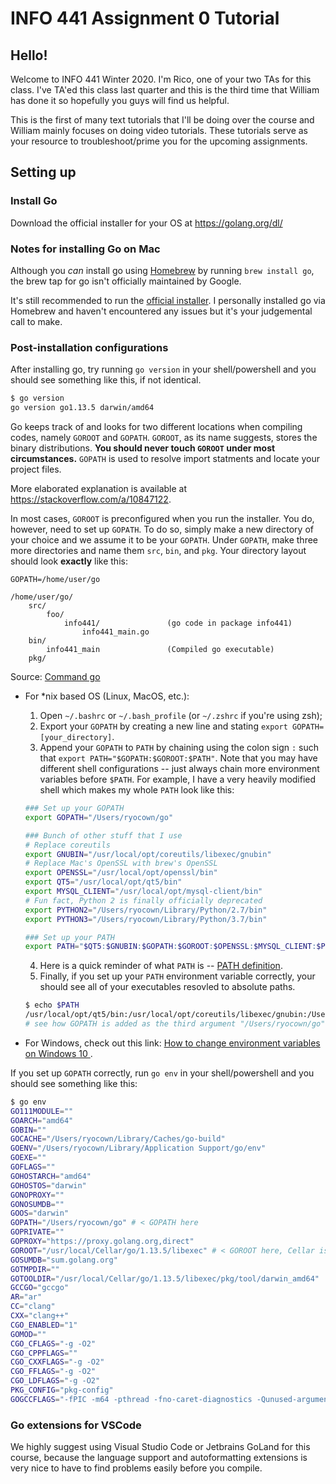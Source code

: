 # INFO 441 Assignment 0 Tutorial


## Hello!
Welcome to INFO 441 Winter 2020. I'm Rico, one of your two TAs for this class. I've TA'ed this class last quarter and this is the third time that William has done it so hopefully you guys will find us helpful.

This is the first of many text tutorials that I'll be doing over the course and William mainly focuses on doing video tutorials. These tutorials serve as your resource to troubleshoot/prime you for the upcoming assignments. 

## Setting up
### Install Go
Download the official installer for your OS at https://golang.org/dl/

### Notes for installing Go on Mac
Although you *can* install go using [Homebrew](https://formulae.brew.sh/formula/go) by running `brew install go`, the brew tap for go isn't officially maintained by Google. 

It's still recommended to run the [official installer](https://golang.org/dl/). I personally installed go via Homebrew and haven't encountered any issues but it's your judgemental call to make.

### Post-installation configurations
After installing go, try running `go version` in your shell/powershell and you should see something like this, if not identical.
```bash
$ go version
go version go1.13.5 darwin/amd64
```

Go keeps track of and looks for two different locations when compiling codes, namely `GOROOT` and `GOPATH`. `GOROOT`, as its name suggests, stores the binary distributions. **You should never touch `GOROOT` under most circumstances.** `GOPATH` is used to resolve import statments and locate your project files. 

More elaborated explanation is available at https://stackoverflow.com/a/10847122.

In most cases, `GOROOT` is preconfigured when you run the installer. You do, however, need to set up `GOPATH`. To do so, simply make a new directory of your choice and we assume it to be your `GOPATH`. Under `GOPATH`, make three more directories and name them `src`, `bin`, and `pkg`. Your directory layout should look **exactly** like this:
```text
GOPATH=/home/user/go

/home/user/go/
    src/
        foo/
            info441/               (go code in package info441)
                info441_main.go
    bin/
        info441_main               (Compiled go executable)
    pkg/
```
Source: [Command go](https://golang.org/cmd/go/#hdr-GOPATH_environment_variable)

- For *nix based OS (Linux, MacOS, etc.):
    1. Open `~/.bashrc` or `~/.bash_profile` (or `~/.zshrc` if you're using zsh);
    2. Export your `GOPATH` by creating a new line and stating `export GOPATH=[your_directory]`.
    3. Append your `GOPATH` to `PATH` by chaining using the colon sign `:` such that `export PATH="$GOPATH:$GOROOT:$PATH"`. Note that you may have different shell configurations -- just always chain more environment variables before `$PATH`. For example, I have a very heavily modified shell which makes my whole `PATH` look like this: 
    ```bash
    ### Set up your GOPATH
    export GOPATH="/Users/ryocown/go"

    ### Bunch of other stuff that I use
    # Replace coreutils
    export GNUBIN="/usr/local/opt/coreutils/libexec/gnubin"
    # Replace Mac's OpenSSL with brew's OpenSSL
    export OPENSSL="/usr/local/opt/openssl/bin"
    export QT5="/usr/local/opt/qt5/bin"
    export MYSQL_CLIENT="/usr/local/opt/mysql-client/bin"
    # Fun fact, Python 2 is finally officially deprecated
    export PYTHON2="/Users/ryocown/Library/Python/2.7/bin"
    export PYTHON3="/Users/ryocown/Library/Python/3.7/bin"

    ### Set up your PATH
    export PATH="$QT5:$GNUBIN:$GOPATH:$GOROOT:$OPENSSL:$MYSQL_CLIENT:$PYTHON2:$PYTHON3:$PATH" # < note $PATH is always at the end
    ```
    4. Here is a quick reminder of what `PATH` is -- [PATH definition](http://www.linfo.org/path_env_var.html).
    5. Finally, if you set up your `PATH` environment variable correctly, your should see all of your executables resovled to absolute paths.
    ```bash
    $ echo $PATH
    /usr/local/opt/qt5/bin:/usr/local/opt/coreutils/libexec/gnubin:/Users/ryocown/go::/usr/local/opt/openssl/bin:/usr/local/opt/mysql-client/bin:/Users/ryocown/Library/Python/2.7/bin:/Users/ryocown/Library/Python/3.7/bin:/usr/local/opt/qt5/bin:/usr/local/opt/coreutils/libexec/gnubin:/Users/ryocown/go::/usr/local/opt/openssl/bin:/usr/local/opt/mysql-client/bin:/Users/ryocown/Library/Python/2.7/bin:/Users/ryocown/Library/Python/3.7/bin:/Users/ryocown/Utils/google-cloud-sdk/bin:/usr/local/opt/qt5/bin:/usr/local/opt/coreutils/libexec/gnubin:/Users/ryocown/go::/usr/local/opt/openssl/bin:/usr/local/opt/mysql-client/bin:/Users/ryocown/Library/Python/2.7/bin:/Users/ryocown/Library/Python/3.7/bin:/Users/ryocown/Utils/google-cloud-sdk/bin:/usr/local/opt/qt5/bin:/usr/local/opt/coreutils/libexec/gnubin:/Users/ryocown/go::/usr/local/opt/openssl/bin:/usr/local/opt/mysql-client/bin:/Users/ryocown/Library/Python/2.7/bin:/Users/ryocown/Library/Python/3.7/bin:/usr/local/bin:/usr/bin:/bin:/usr/sbin:/sbin
    # see how GOPATH is added as the third argument "/Users/ryocown/go" and GOROOT is just empty "::"
    ```

- For Windows, check out this link: [How to change environment variables on Windows 10
](https://www.architectryan.com/2018/08/31/how-to-change-environment-variables-on-windows-10/).

If you set up `GOPATH` correctly, run `go env` in your shell/powershell and you should see something like this:
```bash
$ go env
GO111MODULE=""
GOARCH="amd64"
GOBIN=""
GOCACHE="/Users/ryocown/Library/Caches/go-build"
GOENV="/Users/ryocown/Library/Application Support/go/env"
GOEXE=""
GOFLAGS=""
GOHOSTARCH="amd64"
GOHOSTOS="darwin"
GONOPROXY=""
GONOSUMDB=""
GOOS="darwin"
GOPATH="/Users/ryocown/go" # < GOPATH here
GOPRIVATE=""
GOPROXY="https://proxy.golang.org,direct"
GOROOT="/usr/local/Cellar/go/1.13.5/libexec" # < GOROOT here, Cellar is the directory used by Homebrew indicating I installed go via Homebrew; if you're on Windows, you should see "c:\Go"
GOSUMDB="sum.golang.org"
GOTMPDIR=""
GOTOOLDIR="/usr/local/Cellar/go/1.13.5/libexec/pkg/tool/darwin_amd64"
GCCGO="gccgo"
AR="ar"
CC="clang"
CXX="clang++"
CGO_ENABLED="1"
GOMOD=""
CGO_CFLAGS="-g -O2"
CGO_CPPFLAGS=""
CGO_CXXFLAGS="-g -O2"
CGO_FFLAGS="-g -O2"
CGO_LDFLAGS="-g -O2"
PKG_CONFIG="pkg-config"
GOGCCFLAGS="-fPIC -m64 -pthread -fno-caret-diagnostics -Qunused-arguments -fmessage-length=0 -fdebug-prefix-map=/var/folders/rx/1btbtr3x5lg8n4t6hrqwqww80000gn/T/go-build250414485=/tmp/go-build -gno-record-gcc-switches -fno-common"
```

### Go extensions for VSCode
We highly suggest using Visual Studio Code or Jetbrains GoLand for this course, because the language support and autoformatting extensions is very nice to have to find problems easily before you compile.